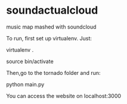soundactualcloud
================

music map mashed with soundcloud

To run, first set up virtualenv. Just:

virtualenv .

source bin/activate

Then,go to the tornado folder and run:

python main.py

You can access the website on localhost:3000
